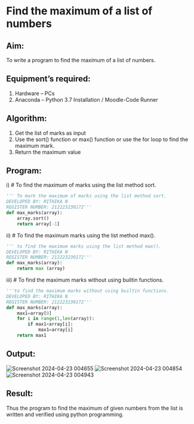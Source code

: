 # Find the maximum of a list of numbers
## Aim:
To write a program to find the maximum of a list of numbers.
## Equipment’s required:
1.	Hardware – PCs
2.	Anaconda – Python 3.7 Installation / Moodle-Code Runner
## Algorithm:
1.	Get the list of marks as input
2.	Use the sort() function or max() function or use the for loop to find the maximum mark.
3.	Return the maximum value
## Program:

i)	# To find the maximum of marks using the list method sort.
```Python
''' To mark the maximum of marks using the list method sort.
DEVELOPED BY: RITHIKA N
REGISTER NUMBER: 212223230172'''
def max_marks(array):
    array.sort()
    return array[-1]


```

ii)	# To find the maximum marks using the list method max().
```Python
''' to find the maximum marks using the list method max().
DEVELOPED BY: RITHIKA N
REGISTER NUMBER: 212223230172'''
def max_marks(array):
    return max (array)


```

iii) # To find the maximum marks without using builtin functions.
```Python
'''to find the maximum marks without using builtin functions.
DEVELOPED BY: RITHIKA N
REGISTER NUMBER: 212223230172'''
def max_marks(array):
    max1=array[0]
    for i in range(1,len(array)):
        if max1<array[i]:
            max1=array[i]
    return max1        


```



## Output:
![Screenshot 2024-04-23 004655](https://github.com/Rithikachezhian/FindMaximumM/assets/145742406/406d6c49-dcde-43e3-b48f-8a4ce1371a89)
![Screenshot 2024-04-23 004854](https://github.com/Rithikachezhian/FindMaximumM/assets/145742406/1224e00b-e895-4c65-b55c-ac43328e99a4)
![Screenshot 2024-04-23 004943](https://github.com/Rithikachezhian/FindMaximumM/assets/145742406/ded08293-0fbe-4266-8054-92aea98d071c)




## Result:
Thus the program to find the maximum of given numbers from the list is written and verified using python programming.
